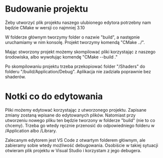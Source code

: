 # Budowanie projektu

Żeby utworzyć plik projektu naszego ulubionego edytora potrzebny nam będzie CMake w wersji co najmniej 3.10

W folderze głównym tworzymy folder o nazwie "build", a następnie uruchamiamy w nim konsolę. Projekt tworzymy komendą "CMake ../".

Mając stworzony projekt możemy skompilować pliki korzystając z naszego środowiska, albo wywołując komendę "CMake --build ."

Po skompilowaniu projektu trzeba przekopiować folder "/Shaders" do folderu "/build/Application/Debug". Aplikacja nie zadziała poprawnie bez shaderów.

# Notki co do edytowania

Pliki możemy edytować korzystając z utworzonego projektu. Zapisane zmiany zostaną wpisane do edytowanych plików.
Natomiast przy utworzeniu nowego pliku ten będzie tworzony w folderze "build" (nie to co chcemy). Trzeba go wtedy ręcznie przenosić do odpowiedniego folderu w /Application albo /Library.

Zalecanym edytorem jest VS Code z otwartym folderem głównym, ale zabieramy sobie wtedy możliwość debugowania. Osobiście w takiej sytuacji otwieram plik projektu w Visual Studio i korzystam z jego debugera.

